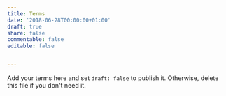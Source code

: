 ```yaml
---
title: Terms
date: '2018-06-28T00:00:00+01:00'
draft: true
share: false
commentable: false
editable: false


---
```


Add your terms here and set `draft: false` to publish it. Otherwise, delete this file if you don't need it.
